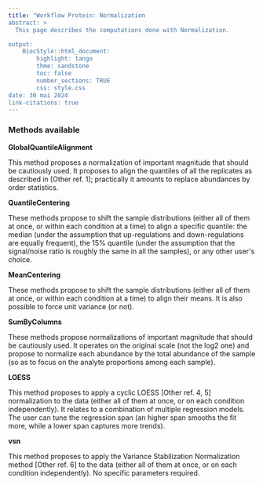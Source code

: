 ```yaml
---
title: "Workflow Protein: Normalization
abstract: >
  This page describes the computations done with Normalization.

output:
    BiocStyle::html_document:
        highlight: tango
        thme: sandstone
        toc: false
        number_sections: TRUE
        css: style.css
date: 30 mai 2024
link-citations: true
---
```


### Methods available

**GlobalQuantileAlignment**

This method proposes a normalization of important magnitude that should be cautiously used. It proposes to align the quantiles of all the replicates as described in [Other ref. 1]; practically it amounts to replace abundances by order statistics.

**QuantileCentering**

These methods propose to shift the sample distributions (either all of them at once, or within each condition at a time) to align a specific quantile: the median (under the assumption that up-regulations and down-regulations are equally frequent), the 15% quantile (under the assumption that the signal/noise ratio is roughly the same in all the samples), or any other user's choice.

**MeanCentering**

These methods propose to shift the sample distributions (either all of them at once, or within each condition at a time) to align their means. It is also possible to force unit variance (or not).


**SumByColumns**

These methods propose normalizations of important magnitude that should be cautiously used. It operates on the original scale (not the log2 one) and propose to normalize each abundance by the total abundance of the sample (so as to focus on the analyte proportions among each sample).


**LOESS**

This method proposes to apply a cyclic LOESS [Other ref. 4, 5] normalization to the data (either all of them at once, or on each condition independently). It relates to a combination of multiple regression models. The user can tune the regression span (an higher span smooths the fit more, while a lower span captures more trends).


**vsn**

This method proposes to apply the Variance Stabilization Normalization method [Other ref. 6] to the data (either all of them at once, or on each condition independently). No specific parameters required.
